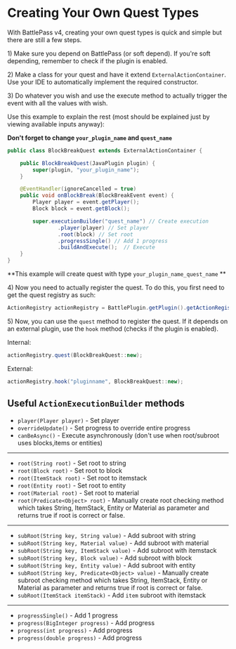 # Creating Your Own Quest Types

With BattlePass v4, creating your own quest types is quick and simple but there are still a few steps.

1\) Make sure you depend on BattlePass (or soft depend). If you're soft depending, remember to check if the plugin is enabled.

2\) Make a class for your quest and have it extend `ExternalActionContainer`. Use your IDE to automatically implement the required constructor.

3\) Do whatever you wish and use the execute method to actually trigger the event with all the values with wish.

Use this example to explain the rest (most should be explained just by viewing available inputs anyway):

**Don't forget to change `your_plugin_name` and `quest_name`**

```java
public class BlockBreakQuest extends ExternalActionContainer {

    public BlockBreakQuest(JavaPlugin plugin) {
        super(plugin, "your_plugin_name");
    }

    @EventHandler(ignoreCancelled = true)
    public void onBlockBreak(BlockBreakEvent event) {
        Player player = event.getPlayer();
        Block block = event.getBlock();

        super.executionBuilder("quest_name") // Create execution
                .player(player) // Set player
                .root(block) // Set root
                .progressSingle() // Add 1 progress
                .buildAndExecute();  // Execute
    }
}

```

**This example will create quest with type `your_plugin_name_quest_name` **

4\) Now you need to actually register the quest. To do this, you first need to get the quest registry as such:

```java
ActionRegistry actionRegistry = BattlePlugin.getPlugin().getActionRegistry();
```

5\) Now, you can use the `quest` method to register the quest. If it depends on an external plugin, use the `hook` method (checks if the plugin is enabled).

Internal:

```java
actionRegistry.quest(BlockBreakQuest::new);
```

External:

```java
actionRegistry.hook("pluginname", BlockBreakQuest::new);
```

## Useful `ActionExecutionBuilder` methods

* `player(Player player)` - Set player
* `overrideUpdate()` - Set progress to override entire progress
* `canBeAsync()` - Execute asynchronously (don't use when root/subroot uses blocks,items or entities)

---

* `root(String root)` - Set root to string
* `root(Block root)` - Set root to block
* `root(ItemStack root)` - Set root to itemstack
* `root(Entity root)` - Set root to entity
* `root(Material root)` - Set root to material
* `root(Predicate<Object> root)` - Manually create root checking method which takes String, ItemStack, Entity or Material as parameter and returns true if root is correct or false.

---

* `subRoot(String key, String value)` - Add subroot with string
* `subRoot(String key, Material value)` - Add subroot with material
* `subRoot(String key, ItemStack value)` - Add subroot with itemstack
* `subRoot(String key, Block value)` - Add subroot with block
* `subRoot(String key, Entity value)` - Add subroot with entity
* `subRoot(String key, Predicate<Object> value)` - Manually create subroot checking method which takes String, ItemStack, Entity or Material as parameter and returns true if root is correct or false.
* `subRoot(ItemStack itemStack)` - Add `item` subroot with itemstack

---

* `progressSingle()` - Add 1 progress
* `progress(BigInteger progress)` - Add progress
* `progress(int progress)` - Add progress
* `progress(double progress)` - Add progress
